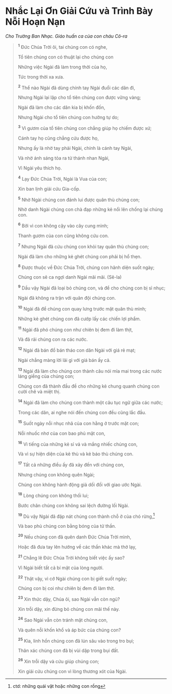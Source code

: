 # Nhắc Lại Ơn Giải Cứu và Trình Bày Nỗi Hoạn Nạn
*Cho Trưởng Ban Nhạc. Giáo huấn ca của con cháu Cô-ra*

> <sup><b>1</b></sup> Đức Chúa Trời ôi, tai chúng con có nghe,
>
> Tổ tiên chúng con có thuật lại cho chúng con
>
> Những việc Ngài đã làm trong thời của họ,
>
> Tức trong thời xa xưa.
>
> <sup><b>2</b></sup> Thể nào Ngài đã dùng chính tay Ngài đuổi các dân đi,
>
> Nhưng Ngài lại lập cho tổ tiên chúng con được vững vàng;
>
> Ngài đã làm cho các dân kia bị khốn đốn,
>
> Nhưng Ngài cho tổ tiên chúng con hưởng tự do;
>
> <sup><b>3</b></sup> Vì gươm của tổ tiên chúng con chẳng giúp họ chiếm được xứ;
>
> Cánh tay họ cũng chẳng cứu được họ,
>
> Nhưng ấy là nhờ tay phải Ngài, chính là cánh tay Ngài,
>
> Và nhờ ánh sáng tỏa ra từ thánh nhan Ngài,
>
> Vì Ngài yêu thích họ.
>
> <sup><b>4</b></sup> Lạy Đức Chúa Trời, Ngài là Vua của con;
>
> Xin ban lịnh giải cứu Gia-cốp.
>
> <sup><b>5</b></sup> Nhờ Ngài chúng con đánh lui được quân thù chúng con;
>
> Nhờ danh Ngài chúng con chà đạp những kẻ nổi lên chống lại chúng con.
>
> <sup><b>6</b></sup> Bởi vì con không cậy vào cây cung mình;
>
> Thanh gươm của con cũng không cứu con.
>
> <sup><b>7</b></sup> Nhưng Ngài đã cứu chúng con khỏi tay quân thù chúng con;
>
> Ngài đã làm cho những kẻ ghét chúng con phải bị hổ thẹn.
>
> <sup><b>8</b></sup> Được thuộc về Đức Chúa Trời, chúng con hãnh diện suốt ngày;
>
> Chúng con sẽ ca ngợi danh Ngài mãi mãi. (Sê-la)
>
> <sup><b>9</b></sup> Dầu vậy Ngài đã loại bỏ chúng con, và để cho chúng con bị sỉ nhục;
>
> Ngài đã không ra trận với quân đội chúng con.
>
> <sup><b>10</b></sup> Ngài đã để chúng con quay lưng trước mặt quân thù mình;
>
> Những kẻ ghét chúng con đã cướp lấy các chiến lợi phẩm.
>
> <sup><b>11</b></sup> Ngài đã phó chúng con như chiên bị đem đi làm thịt,
>
> Và đã rải chúng con ra các nước.
>
> <sup><b>12</b></sup> Ngài đã bán đổ bán tháo con dân Ngài với giá rẻ mạt;
>
> Ngài chẳng màng lời lãi gì với giá bán ấy cả.
>
> <sup><b>13</b></sup> Ngài đã làm cho chúng con thành câu nói mỉa mai trong các nước láng giềng của chúng con;
>
> Chúng con đã thành đầu đề cho những kẻ chung quanh chúng con cười chê và miệt thị.
>
> <sup><b>14</b></sup> Ngài đã làm cho chúng con thành một câu tục ngữ giữa các nước;
>
> Trong các dân, ai nghe nói đến chúng con đều cũng lắc đầu.
>
> <sup><b>15</b></sup> Suốt ngày nỗi nhục nhã của con hằng ở trước mặt con;
>
> Nỗi nhuốc nhơ của con bao phủ mặt con,
>
> <sup><b>16</b></sup> Vì tiếng của những kẻ sỉ vả và mắng nhiếc chúng con,
>
> Và vì sự hiện diện của kẻ thù và kẻ báo thù chúng con.
>
> <sup><b>17</b></sup> Tất cả những điều ấy đã xảy đến với chúng con,
>
> Nhưng chúng con không quên Ngài;
>
> Chúng con không hành động giả dối đối với giao ước Ngài.
>
> <sup><b>18</b></sup> Lòng chúng con không thối lui;
>
> Bước chân chúng con không sai lệch đường lối Ngài.
>
> <sup><b>19</b></sup> Dù vậy Ngài đã đập nát chúng con thành chỗ ở của chó rừng,[^1-87b29220-6a9b-4d8b-b9fd-4f623c17e44d]
>
> Và bao phủ chúng con bằng bóng của tử thần.
>
> <sup><b>20</b></sup> Nếu chúng con đã quên danh Đức Chúa Trời mình,
>
> Hoặc đã đưa tay lên hướng về các thần khác mà thờ lạy,
>
> <sup><b>21</b></sup> Chẳng lẽ Đức Chúa Trời không biết việc ấy sao?
>
> Vì Ngài biết tất cả bí mật của lòng người.
>
> <sup><b>22</b></sup> Thật vậy, vì cớ Ngài chúng con bị giết suốt ngày;
>
> Chúng con bị coi như chiên bị đem đi làm thịt.
>
> <sup><b>23</b></sup> Xin thức dậy, Chúa ôi, sao Ngài vẫn còn ngủ?
>
> Xin trỗi dậy, xin đừng bỏ chúng con mãi thế này.
>
> <sup><b>24</b></sup> Sao Ngài vẫn còn tránh mặt chúng con,
>
> Và quên nỗi khốn khổ và áp bức của chúng con?
>
> <sup><b>25</b></sup> Kìa, linh hồn chúng con đã lún sâu vào trong tro bụi;
>
> Thân xác chúng con đã bị vùi dập trong bụi đất.
>
> <sup><b>26</b></sup> Xin trỗi dậy và cứu giúp chúng con;
>
> Xin giải cứu chúng con vì lòng thương xót của Ngài.

[^1-87b29220-6a9b-4d8b-b9fd-4f623c17e44d]: ctd: những quái vật hoặc những con rồng